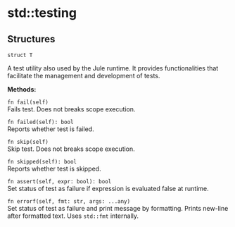 # std::testing

## Structures

```jule
struct T
```
A test utility also used by the Jule runtime. It provides functionalities that facilitate the management and development of tests.

**Methods:**

`fn fail(self)`\
Fails test. Does not breaks scope execution.

`fn failed(self): bool`\
Reports whether test is failed.

`fn skip(self)`\
Skip test. Does not breaks scope execution.

`fn skipped(self): bool`\
Reports whether test is skipped.

`fn assert(self, expr: bool): bool`\
Set status of test as failure if expression is evaluated false at runtime.

`fn errorf(self, fmt: str, args: ...any)`\
Set status of test as failure and print message by formatting. Prints new-line after formatted text. Uses `std::fmt` internally.
